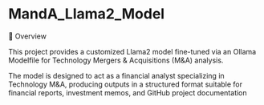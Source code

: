 # MandA_Llama2_Model

📌 Overview

This project provides a customized Llama2 model fine-tuned via an Ollama Modelfile for Technology Mergers & Acquisitions (M&A) analysis.

The model is designed to act as a financial analyst specializing in Technology M&A, producing outputs in a structured format suitable for financial reports, investment memos, and GitHub project documentation
